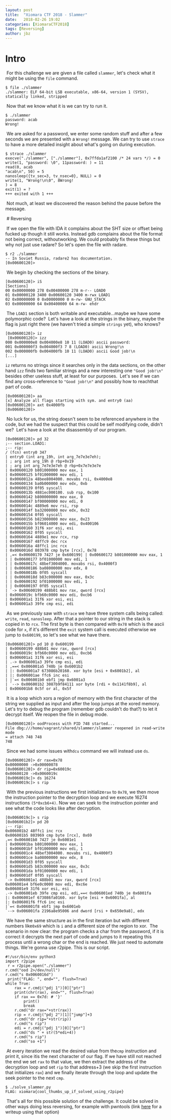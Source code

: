```yaml
---
layout: post
title:  "Xiomara CTF 2018 - Slammer"
date:   2018-02-26 19:02
categories: [XiomaraCTF2018]
tags: [Reversing]
author: jbz
---
```


# Intro
 For this challenge we are given a file called `slammer`, let's check what it might be using
the `file` command.

```
$ file ./slammer 
./slammer: ELF 64-bit LSB executable, x86-64, version 1 (SYSV), statically linked, stripped
```
 Now that we know what it is we can try to run it.

```
$ ./slammer 
password: acab
Wrong!
```
 We are asked for a password, we enter some random stuff and after a few seconds we are
presented with a `Wrong!` message.
We can try to use `strace` to have a more detailed insight about what's going on during
execution.

```
$ strace ./slammer 
execve("./slammer", ["./slammer"], 0x7ffda1af2100 /* 24 vars */) = 0
write(1, "password: \0", 11password: ) = 11
read(0, acab
"acab\n", 50) = 5
nanosleep({tv_sec=3, tv_nsec=0}, NULL) = 0
write(1, "Wrong!\n\0", 8Wrong!
) = 8
exit(1) = ?
+++ exited with 1 +++
```

 Not much, at least we discovered the reason behind the pause before the message.

 # Reversing

 If we open the file with IDA it complains about the SHT size or offset being fucked up
though it still works. Instead gdb complains about the file format not being correct, withoutworking.
We could probably fix these things but why not just use radare?
So let's open the file with radare.

```
$ r2 ./slammer
-- In Soviet Russia, radare2 has documentation.
[0x00600120]> 
```

 We begin by checking the sections of the binary.

```
[0x00600120]> iS
[Sections]
00 0x00000000 278 0x00400000 278 m-r-- LOAD0
01 0x00000120 3400 0x00600120 3400 m-rwx LOAD1
02 0x00000000 0 0x00000000 0 m-rw- GNU_STACK
03 0x00000000 64 0x00400000 64 m-rw- ehdr
```

 The `LOAD1` section is both writable and executable...maybe we have some polymorphic
code?
 Let's have a look at the strings in the binary, maybe the flag is just right there (we haven't
tried a simple `strings` yet), who knows?

```
[0x00600120]> iz
 [0x00600120]> izz
000 0x000000e8 0x004000e8 10 11 (LOAD0) ascii password: 
001 0x000000f3 0x004000f3 7 8 (LOAD0) ascii Wrong!\n
002 0x000000fb 0x004000fb 10 11 (LOAD0) ascii Good job!\n
[...]
```

`iz` returns no strings since it searches only in the data sections, on the other hand `izz`
finds two familiar strings and a new interesting one `"Good job!\n"` besides other useless
stuff, at least for our purposes.
 Let's see if we can find any cross-reference to `"Good job!\n"` and possibly how to reachthat part of code.

```
[0x00600120]> aa
[x] Analyze all flags starting with sym. and entry0 (aa)
[0x00600120]> axt 0x4000fb
[0x00600120]> 
```

 No luck for us, the string doesn't seem to be referenced anywhere in the code, but we had
the suspect that this could be self modifying code, didn't we?
 Let's have a look at the disassembly of our program.

```
[0x00600120]> pd 32
;-- section.LOAD1:
;-- rip:
/ (fcn) entry0 347
| entry0 (int arg_19h, int arg_7e7e3e7eh);
| ; arg int arg_19h @ rbp+0x19
| ; arg int arg_7e7e3e7eh @ rbp+0x7e7e3e7e
| 0x00600120 b801000000 mov eax, 1
| 0x00600125 bf01000000 mov edi, 1
| 0x0060012a 48bee8004000. movabs rsi, 0x4000e8
| 0x00600134 ba0b000000 mov edx, 0xb
| 0x00600139 0f05 syscall
| 0x0060013b 4881ec000100. sub rsp, 0x100
| 0x00600142 b800000000 mov eax, 0
| 0x00600147 bf00000000 mov edi, 0
| 0x0060014c 4889e6 mov rsi, rsp
| 0x0060014f ba32000000 mov edx, 0x32
| 0x00600154 0f05 syscall
| 0x00600156 b823000000 mov eax, 0x23
| 0x0060015b bf06014000 mov edi, 0x400106
| 0x00600160 31f6 xor esi, esi
| 0x00600162 0f05 syscall
| 0x00600164 4889e1 mov rcx, rsp
| 0x00600167 48ffc9 dec rcx
| 0x0060016a 48ffc1 inc rcx
| 0x0060016d 803978 cmp byte [rcx], 0x78
| ,=< 0x00600170 7427 je 0x600199| | 0x00600172 b801000000 mov eax, 1
| | 0x00600177 bf01000000 mov edi, 1
| | 0x0060017c 48bef3004000. movabs rsi, 0x4000f3
| | 0x00600186 ba08000000 mov edx, 8
| | 0x0060018b 0f05 syscall
| | 0x0060018d b83c000000 mov eax, 0x3c
| | 0x00600192 bf01000000 mov edi, 1
| | 0x00600197 0f05 syscall
| `-> 0x00600199 488b01 mov rax, qword [rcx]
| 0x0060019c bfb60c0000 mov edi, 0xcb6
| 0x006001a1 31f6 xor esi, esi
| 0x006001a3 39fe cmp esi, edi
```

 As we previously saw with `strace` we have three system calls being called: `write`,
`read`, `nanosleep`.
After that a pointer to our string in the stack is copied in to `rcx`.
The first byte is then compared with `0x78` which is the ascii code for `x`, if it's different
the `exit` system call is executed otherwise we jump to `0x600199`, so let's see what we
have there.

```
[0x00600120]> pd 10 @ 0x600199
| 0x00600199 488b01 mov rax, qword [rcx]
| 0x0060019c bfb60c0000 mov edi, 0xcb6
| 0x006001a1 31f6 xor esi, esi
| .-> 0x006001a3 39fe cmp esi, edi
| ,==< 0x006001a5 740b je 0x6001b2
| |: 0x006001a7 673086b20160. xor byte [esi + 0x6001b2], al
| |: 0x006001ae ffc6 inc esi
| |`=< 0x006001b0 ebf1 jmp 0x6001a3
| `--> 0x006001b2 3087b9f84111 xor byte [rdi + 0x1141f8b9], al
| 0x006001b8 0c5f or al, 0x5f
```

 It is a loop which xors a region of memory with the first character of the string we supplied
as input and after the loop jumps at the xored memory.
Let's try to debug the program (remember gdb couldn't do that?) to let it decrypt itself.
We reopen the file in debug mode.

```
[0x00600120]> oodProcess with PID 748 started...
File dbg:///home/vagrant/shared/slammer/slammer reopened in read-write mode
= attach 748 748
748
```
 Since we had some issues with`dcu` command we will instead use `ds`.

```
[0x00600120]> dr rax=0x78
0x00000000 ->0x00000078
[0x00600120]> dr rip=0x60019c
0x00600120 ->0x0060019c
[0x0060019c]> ds 16274
[0x0060019c]> s rip
```

 With the previous instructions we first initialize`rax` to `0x78`, we then move the
instruction pointer to the decryption loop and we execute 16274 instructions `(5*0xcb6+4)`.
Now we can seek to the instruction pointer and see what the code looks like after
decryption.

```
[0x0060019c]> s rip
[0x006001b2]> pd 20
;-- rip:
0x006001b2 48ffc1 inc rcx
0x006001b5 803969 cmp byte [rcx], 0x69
,=< 0x006001b8 7427 je 0x6001e1
| 0x006001ba b801000000 mov eax, 1
| 0x006001bf bf01000000 mov edi, 1
| 0x006001c4 48bef3004000. movabs rsi, 0x4000f3
| 0x006001ce ba08000000 mov edx, 8
| 0x006001d3 0f05 syscall
| 0x006001d5 b83c000000 mov eax, 0x3c
| 0x006001da bf01000000 mov edi, 1
| 0x006001df 0f05 syscall
`-> 0x006001e1 488b01 mov rax, qword [rcx]
0x006001e4 bf6e0c0000 mov edi, 0xc6e
0x006001e9 31f6 xor esi, esi
.-> 0x006001eb 39fe cmp esi, edi,==< 0x006001ed 740b je 0x6001fa
|: 0x006001ef 673086fa0160. xor byte [esi + 0x6001fa], al
|: 0x006001f6 ffc6 inc esi
|`=< 0x006001f8 ebf1 jmp 0x6001eb
`--> 0x006001fa 2196a8e95006 and dword [rsi + 0x650e9a8], edx
```

 We have the same structure as in the first iteration but with different numbers like`0x69`
which is `i` and a different size of the region to xor.
 The scenario in now clear: the program checks a char from the password, if it is correct it
decrypts the next part of code and jumps to it repeating this process until a wrong char or
the end is reached.
We just need to automate things. We're gonna use r2pipe.
This is our script.

```
#!/usr/bin/env python3
import r2pipe
 r = r2pipe.open("./slammer")
r.cmd("ood 2>/dev/null")
r.cmd("s 0x0060016d")
 print("FLAG: ", end="", flush=True)
while True:
	rax = r.cmdj("pdj 1")[0]["ptr"]
	print(chr(rax), end="", flush=True)
	if rax == 0x7d: # '}'
		print()
		break
	r.cmd("dr rax="+str(rax))
	rip = r.cmdj("pdj 2")[1]["jump"]+3
	r.cmd("dr rip="+str(rip))
	r.cmd("s rip")
	edi = r.cmdj("pdj 1")[0]["ptr"]
	r.cmd("ds " + str(5*edi+4))
	r.cmd("s rip")
	r.cmd("so +1")
```

 At every iteration we read the desired value from the`cmp` instruction and print it, since itis the next character of our flag. If we have still not reached the end we set `rax` to that
value, we then extract the address of the decryption loop and set `rip` to that address+3
(we skip the first instruction that initializes `rax`) and we finally iterate through the loop
and update the seek pointer to the next `cmp`.

```
$ ./solve_slammer.py 
FLAG: xiomara{cool_thumbs_up_if_solved_using_r2pipe}
```

 That's all for this possible solution of the challenge. It could be solved in other ways doing
less reversing, for example with pwntools (link [here](https://ctftime.org/writeup/8861) for a
writeup using that option)

